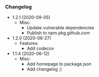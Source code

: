 ### Changelog
- 1.2.1 (2020-09-05)
  - Misc:
    - Update vulnerable dependencies
    - Publish to npm.pkg.github.com
- 1.2.0 (2020-06-27)
  - Features:
    - Add codecov
- 1.1.4 (2020-06-12)
  - Misc:
    - Add homepage to package.json
    - Add changelog ;)

